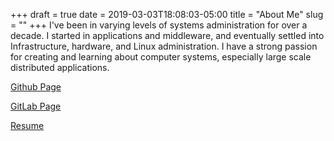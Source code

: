 +++ 
draft = true
date = 2019-03-03T18:08:03-05:00
title = "About Me"
slug = "" 
+++
I've been in varying levels of systems administration for over a decade. I started in applications and middleware, and eventually settled into Infrastructure, hardware, and Linux administration.  I have a strong passion for creating and learning about computer systems, especially large scale distributed applications.

[Github Page](https://github.com/devans10)

[GitLab Page](https://gitlab.com/devans10)

[Resume](http://www.daveevans.us/resume/)
